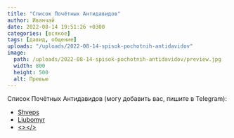 ```yaml
---
title: "Список Почётных Антидавидов"
author: Иванчай
date: 2022-08-14 19:51:26 +0300
categories: [всякое]
tags: [давид, общение]
uploads: "/uploads/2022-08-14-spisok-pochotnih-antidavidov"
image:
  path: /uploads/2022-08-14-spisok-pochotnih-antidavidov/preview.jpg
  width: 800
  height: 500
  alt: Превью
---
```


Список Почётных Антидавидов (могу добавить вас, пишите в Telegram):

- [Shveps](https://t.me/VovaKababik)
- [Liubomyr](https://t.me/keljnn)
- [<></>](https://t.me/Orbulon)
